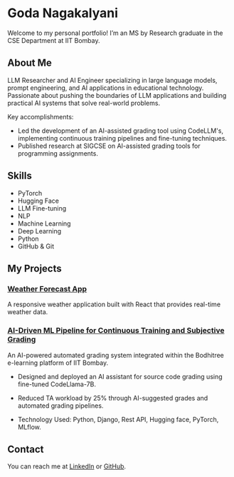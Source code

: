 # Goda Nagakalyani
Welcome to my personal portfolio! I’m an MS by Research graduate in the CSE Department at IIT Bombay.

## About Me
LLM Researcher and AI Engineer specializing in large language models, prompt engineering, and AI applications in educational technology. Passionate about pushing the boundaries of LLM applications and building practical AI systems that solve real-world problems.

Key accomplishments:
- Led the development of an AI-assisted grading tool using CodeLLM's, implementing continuous training pipelines and fine-tuning techniques.
- Published research at SIGCSE on AI-assisted grading tools for programming assignments.

## Skills
- PyTorch
- Hugging Face
- LLM Fine-tuning
- NLP
- Machine Learning
- Deep Learning
- Python
- GitHub & Git

## My Projects

### [Weather Forecast App](https://github.com/kalyani-Goda/cs-626)
A responsive weather application built with React that provides real-time weather data.

### [AI-Driven ML Pipeline for Continuous Training and Subjective Grading](https://github.com/kalyani-Goda/Bodhitree_AI_Server)
An AI-powered automated grading system integrated within the Bodhitree e-learning
platform of IIT Bombay.

- Designed and deployed an AI assistant for source code grading using fine-tuned
CodeLlama-7B.

- Reduced TA workload by 25% through AI-suggested grades and automated grading
pipelines.

- Technology Used: Python, Django, Rest API, Hugging face, PyTorch, MLflow.

## Contact
You can reach me at [LinkedIn](https://www.linkedin.com/in/naga-kalyani-goda/) or [GitHub](https://github.com/kalyani-Goda).
